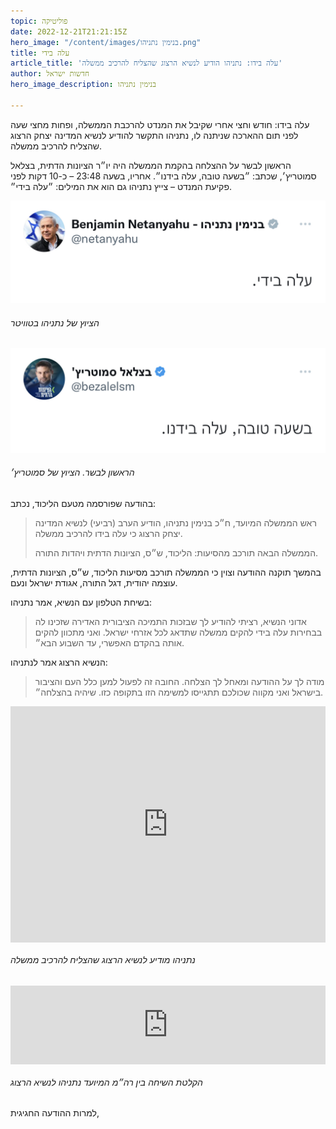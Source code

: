 ```yaml
---
topic: פוליטיקה
date: 2022-12-21T21:21:15Z
hero_image: "/content/images/בנימין נתניהו.png"
title: עלה בידי
article_title: 'עלה בידו: נתניהו הודיע לנשיא הרצוג שהצליח להרכיב ממשלה'
author: חדשות ישראל
hero_image_description: בנימין נתניהו

---
```

עלה בידו: חודש וחצי אחרי שקיבל את המנדט להרכבת הממשלה, ופחות מחצי שעה לפני תום ההארכה שניתנה לו, נתניהו התקשר להודיע לנשיא המדינה יצחק הרצוג שהצליח להרכיב ממשלה.

הראשון לבשר על ההצלחה בהקמת הממשלה היה יו״ר הציונות הדתית, בצלאל סמוטריץ׳, שכתב: ״בשעה טובה, עלה בידנו״. אחריו, בשעה 23:48 – כ-10 דקות לפני פקיעת המנדט – צייץ נתניהו גם הוא את המילים: ״עלה בידי״.

![](/content/images/img_6718.jpg)

###### הציוץ של נתניהו בטוויטר

![](/content/images/img_6717.jpg)

###### הראשון לבשר. הציוץ של סמוטריץ׳

בהודעה שפורסמה מטעם הליכוד, נכתב:

> ראש הממשלה המיועד, ח״כ בנימין נתניהו, הודיע הערב (רביעי) לנשיא המדינה יצחק הרצוג כי עלה בידו להרכיב ממשלה.
>
> הממשלה הבאה תורכב מהסיעות: הליכוד, ש״ס, הציונות הדתית ויהדות התורה.

בהמשך תוקנה ההודעה וצוין כי הממשלה תורכב מסיעות הליכוד, ש״ס, הציונות הדתית, עוצמה יהודית, דגל התורה, אגודת ישראל ונעם.

בשיחת הטלפון עם הנשיא, אמר נתניהו:

> אדוני הנשיא, רציתי להודיע לך שבזכות התמיכה הציבורית האדירה שזכינו לה בבחירות עלה בידי להקים ממשלה שתדאג לכל אזרחי ישראל. ואני מתכוון להקים אותה בהקדם האפשרי, עד השבוע הבא״.

הנשיא הרצוג אמר לנתניהו:

> מודה לך על ההודעה ומאחל לך הצלחה. החובה זה לפעול למען כלל העם והציבור בישראל ואני מקווה שכולכם תתגייסו למשימה הזו בתקופה כזו. שיהיה בהצלחה״.

<div style="padding:75% 0 0 0;position:relative;"><iframe src="https://player.vimeo.com/video/783449734?h=31b9d2b800&badge=0&autopause=0&player_id=0&app_id=58479" frameborder="0" allow="autoplay; fullscreen; picture-in-picture" allowfullscreen style="position:absolute;top:0;left:0;width:100%;height:100%;" title="IMG_8498.MP4"></iframe></div><script src="https://player.vimeo.com/api/player.js"></script>

###### נתניהו מודיע לנשיא הרצוג שהצליח להרכיב ממשלה

<div style="padding:25% 0 0 0;position:relative;"><iframe src="https://player.vimeo.com/video/783449916?h=add1e4919e&badge=0&autopause=0&player_id=0&app_id=58479" frameborder="0" allow="autoplay; fullscreen; picture-in-picture" allowfullscreen style="position:absolute;top:0;left:0;width:100%;height:100%;" title="AUDIO-2022-12-22-00-07-23.mp3"></iframe></div><script src="https://player.vimeo.com/api/player.js"></script>

###### הקלטת השיחה בין רה״מ המיועד נתניהו לנשיא הרצוג

למרות ההודעה החגיגית, 